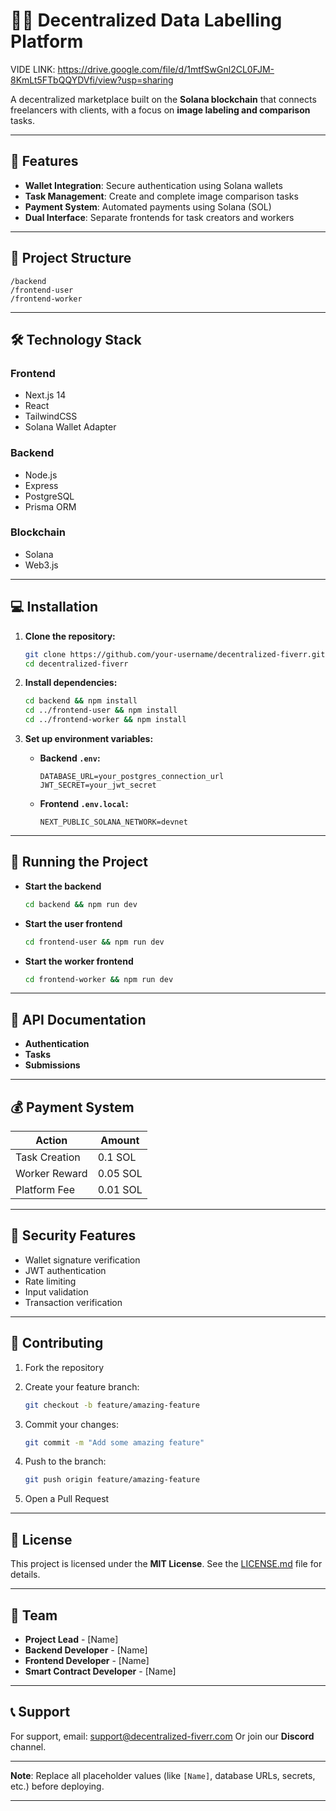 
# 🧑‍💻 Decentralized Data Labelling  Platform

VIDE LINK:  https://drive.google.com/file/d/1mtfSwGnl2CL0FJM-8KmLt5FTbQQYDVfi/view?usp=sharing

A decentralized marketplace built on the **Solana blockchain** that connects freelancers with clients, with a focus on **image labeling and comparison** tasks.

---

## 🚀 Features

* **Wallet Integration**: Secure authentication using Solana wallets
* **Task Management**: Create and complete image comparison tasks
* **Payment System**: Automated payments using Solana (SOL)
* **Dual Interface**: Separate frontends for task creators and workers

---

## 📁 Project Structure

```
/backend
/frontend-user
/frontend-worker
```

---

## 🛠 Technology Stack

### Frontend

* Next.js 14
* React
* TailwindCSS
* Solana Wallet Adapter

### Backend

* Node.js
* Express
* PostgreSQL
* Prisma ORM

### Blockchain

* Solana
* Web3.js

---

## 💻 Installation

1. **Clone the repository:**

   ```bash
   git clone https://github.com/your-username/decentralized-fiverr.git
   cd decentralized-fiverr
   ```

2. **Install dependencies:**

   ```bash
   cd backend && npm install
   cd ../frontend-user && npm install
   cd ../frontend-worker && npm install
   ```

3. **Set up environment variables:**

   * **Backend `.env`:**

     ```
     DATABASE_URL=your_postgres_connection_url
     JWT_SECRET=your_jwt_secret
     ```

   * **Frontend `.env.local`:**

     ```
     NEXT_PUBLIC_SOLANA_NETWORK=devnet
     ```

---

## 🚀 Running the Project

* **Start the backend**

  ```bash
  cd backend && npm run dev
  ```

* **Start the user frontend**

  ```bash
  cd frontend-user && npm run dev
  ```

* **Start the worker frontend**

  ```bash
  cd frontend-worker && npm run dev
  ```

---

## 📝 API Documentation

* **Authentication**
* **Tasks**
* **Submissions**

---

## 💰 Payment System

| Action        | Amount   |
| ------------- | -------- |
| Task Creation | 0.1 SOL  |
| Worker Reward | 0.05 SOL |
| Platform Fee  | 0.01 SOL |

---

## 🔐 Security Features

* Wallet signature verification
* JWT authentication
* Rate limiting
* Input validation
* Transaction verification

---

## 🤝 Contributing

1. Fork the repository
2. Create your feature branch:

   ```bash
   git checkout -b feature/amazing-feature
   ```
3. Commit your changes:

   ```bash
   git commit -m "Add some amazing feature"
   ```
4. Push to the branch:

   ```bash
   git push origin feature/amazing-feature
   ```
5. Open a Pull Request

---

## 📄 License

This project is licensed under the **MIT License**. See the [LICENSE.md](LICENSE.md) file for details.

---

## 👥 Team

* **Project Lead** - \[Name]
* **Backend Developer** - \[Name]
* **Frontend Developer** - \[Name]
* **Smart Contract Developer** - \[Name]

---

## 📞 Support

For support, email: [support@decentralized-fiverr.com](mailto:support@decentralized-fiverr.com)
Or join our **Discord** channel.

---

**Note**: Replace all placeholder values (like `[Name]`, database URLs, secrets, etc.) before deploying.

---

